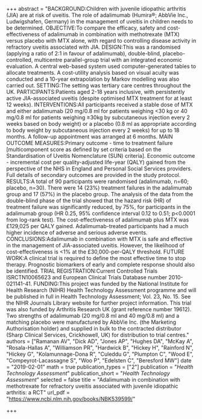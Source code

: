 +++
abstract = "BACKGROUND:Children with juvenile idiopathic arthritis (JIA) are at risk of uveitis. The role of adalimumab (Humira®; AbbVie Inc., Ludwigshafen, Germany) in the management of uveitis in children needs to be determined. OBJECTIVE:To compare the efficacy, safety and cost-effectiveness of adalimumab in combination with methotrexate (MTX) versus placebo with MTX alone, with regard to controlling disease activity in refractory uveitis associated with JIA. DESIGN:This was a randomised (applying a ratio of 2:1 in favour of adalimumab), double-blind, placebo-controlled, multicentre parallel-group trial with an integrated economic evaluation. A central web-based system used computer-generated tables to allocate treatments. A cost-utility analysis based on visual acuity was conducted and a 10-year extrapolation by Markov modelling was also carried out. SETTING:The setting was tertiary care centres throughout the UK. PARTICIPANTS:Patients aged 2-18 years inclusive, with persistently active JIA-associated uveitis (despite optimised MTX treatment for at least 12 weeks). INTERVENTIONS:All participants received a stable dose of MTX and either adalimumab (20 mg/0.8 ml for patients weighing <30 kg or 40 mg/0.8 ml for patients weighing ≥30kg by subcutaneous injection every 2 weeks based on body weight) or a placebo (0.8 ml as appropriate according to body weight by subcutaneous injection every 2 weeks) for up to 18 months. A follow-up appointment was arranged at 6 months. MAIN OUTCOME MEASURES:Primary outcome - time to treatment failure [multicomponent score as defined by set criteria based on the Standardisation of Uveitis Nomenclature (SUN) criteria]. Economic outcome - incremental cost per quality-adjusted life-year (QALY) gained from the perspective of the NHS in England and Personal Social Services providers. Full details of secondary outcomes are provided in the study protocol. RESULTS:A total of 90 participants were randomised (adalimumab, n=60; placebo, n=30). There were 14 (23%) treatment failures in the adalimumab group and 17 (57%) in the placebo group. The analysis of the data from the double-blind phase of the trial showed that the hazard risk (HR) of treatment failure was significantly reduced, by 75%, for participants in the adalimumab group (HR 0.25, 95% confidence interval 0.12 to 0.51; p<0.0001 from log-rank test). The cost-effectiveness of adalimumab plus MTX was £129,025 per QALY gained. Adalimumab-treated participants had a much higher incidence of adverse and serious adverse events. CONCLUSIONS:Adalimumab in combination with MTX is safe and effective in the management of JIA-associated uveitis. However, the likelihood of cost-effectiveness is <1% at the £30,000-per-QALY threshold. FUTURE WORK:A clinical trial is required to define the most effective time to stop therapy. Prognostic biomarkers of early and complete response should also be identified. TRIAL REGISTRATION:Current Controlled Trials ISRCTN10065623 and European Clinical Trials Database number 2010-021141-41. FUNDING:This project was funded by the National Institute for Health Research (NIHR) Health Technology Assessment programme and will be published in full in Health Technology Assessment; Vol. 23, No. 15. See the NIHR Journals Library website for further project information. This trial was also funded by Arthritis Research UK (grant reference number 19612). Two strengths of adalimumab (20 mg/0.8 ml and 40 mg/0.8 ml) and a matching placebo were manufactured by AbbVie Inc. (the Marketing Authorisation holder) and supplied in bulk to the contracted distributor (Sharp Clinical Services, Crickhowell, UK) for distribution to trial centres."
authors = ["Ramanan AV", "Dick AD", "Jones AP", "Hughes DA", "McKay A", "Rosala-Hallas A", "Williamson PR", "Hardwick B", "Hickey H", "Rainford N", "Hickey G", "Kolamunnage-Dona R", "Culeddu G", "Plumpton C", "Wood E", "Compeyrot-Lacassagne S", "Woo P", "Edelsten C", "Beresford MW"]
date = "2019-02-01"
math = true
publication_types = ["2"]
publication = "*Health Technology Assessment*"
publication_short = "*Health Technology Assessment*"
selected = false
title = "Adalimumab in combination with methotrexate for refractory uveitis associated with juvenile idiopathic arthritis: a RCT"
url_pdf = "https://www.ncbi.nlm.nih.gov/books/NBK539599/"

+++
